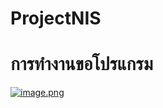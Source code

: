 # ProjectNIS

# การทำงานขอโปรแกรม
[![image.png](https://s15.postimg.cc/to5ee39y3/image.png)](https://postimg.cc/image/mxox4nms7/)
